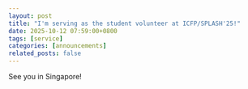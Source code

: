```yaml
---
layout: post
title: "I'm serving as the student volunteer at ICFP/SPLASH'25!"
date: 2025-10-12 07:59:00+0800
tags: [service]
categories: [announcements]
related_posts: false
---
```

See you in Singapore!
